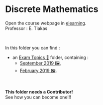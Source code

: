 # Discrete Mathematics 

Οpen the course webpage in [elearning](https://elearning.auth.gr/course/view.php?id=8617).<br/>
Professor : Ε. Tiakas

<br/>

In this folder you can find :
- an [Exam Topics 📂](https://github.com/tsiggi/CSD-Auth/tree/main/1st%20Semester/Discrete%20Mathematics/%CE%98%CE%AD%CE%BC%CE%B1%CF%84%CE%B1) folder, containing :
    - [September 2019 🖼️](https://github.com/tsiggi/CSD-Auth/tree/main/1st%20Semester/Discrete%20Mathematics/%CE%98%CE%AD%CE%BC%CE%B1%CF%84%CE%B1/2019%20%CE%A3%CE%B5%CF%80%CF%84%CE%AD%CE%BC%CE%B2%CF%81%CE%B7%CF%82),
    - [February 2019 🖼️](https://github.com/tsiggi/CSD-Auth/tree/main/1st%20Semester/Discrete%20Mathematics/%CE%98%CE%AD%CE%BC%CE%B1%CF%84%CE%B1/2019%20%CE%A6%CE%B5%CF%85%CF%81%CE%BF%CF%85%CE%AC%CF%81%CE%B9%CE%BF%CF%82).

<br/>

**This folder needs a Contributor!**<br/> See how you can become one!!!